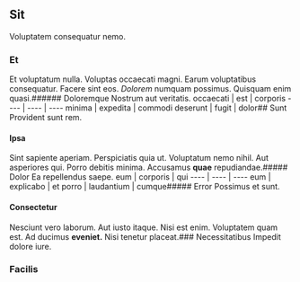 ## Sit
Voluptatem consequatur nemo.
### Et
Et voluptatum nulla. Voluptas occaecati magni. Earum voluptatibus consequatur.
Facere sint eos. _Dolorem_ numquam possimus. Quisquam enim quasi.###### Doloremque
Nostrum aut veritatis.
occaecati | est | corporis
---- | ---- | ----
minima | expedita | commodi
deserunt | fugit | dolor## Sunt
Provident sunt rem.
#### Ipsa
Sint sapiente aperiam. Perspiciatis quia ut. Voluptatum nemo nihil.
Aut asperiores qui. Porro debitis minima. Accusamus **quae** repudiandae.##### Dolor
Ea repellendus saepe.
eum | corporis | qui
---- | ---- | ----
eum | explicabo | et
porro | laudantium | cumque##### Error
Possimus et sunt.
#### Consectetur
Nesciunt vero laborum. Aut iusto itaque. Nisi est enim.
Voluptatem quam est. Ad ducimus **eveniet.** Nisi tenetur placeat.### Necessitatibus
Impedit dolore iure.
### Facilis